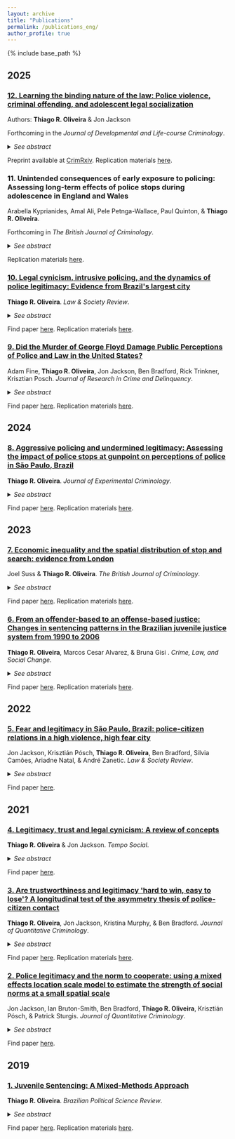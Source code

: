 ```yaml
---
layout: archive
title: "Publications"
permalink: /publications_eng/
author_profile: true
---
```


{% include base_path %}

## 2025

### [12. Learning the binding nature of the law: Police violence, criminal offending, and adolescent legal socialization](https://www.crimrxiv.com/pub/nw7lvvaj/release/1)

  Authors: **Thiago R. Oliveira** & Jon Jackson
  
  Forthcoming in the *Journal of Developmental and Life-course Criminology*.
  
  <details>
  <summary><i>See abstract</i></summary>

  <b>Abstract</b>: Legal socialization—the process through which individuals develop an understanding of the law and its purpose—unfolds throughout the life course, but childhood and adolescence are particularly formative periods for shaping legal attitudes. This study examines adolescent legal socialization and assesses the extent to which exposure to different policing practices, including police officers assaulting members of the public, is associated with changes in beliefs about the legitimacy of the law and an increased propensity to criminally offend. We focus on adolescents aged 11 to 14 in São Paulo, Brazil, a city where authoritarian policing is well-documented. Drawing on data from the São Paulo Legal Socialization Study—a cohort-based, four-wave longitudinal survey of 800 adolescents fielded between 2016 and 2019—we estimate contemporaneous and cumulative effects of exposure to different policing practices on legal legitimacy beliefs and crime involvement during adolescence. We find a robust association between exposure to police violence and (a) weakened beliefs about the legitimacy of the law and (b) an increased propensity to engage in offending behavior over time. Results also suggest that decreased perceptions of legal legitimacy may mediate the effects of exposure to police violence on self-reported offending behavior. We conclude that secondary exposure to police brutality can undermine the development of legitimacy beliefs among adolescents undergoing legal socialization in a city where violent and aggressive policing strategies are common. As legitimacy beliefs erode, internal constraints against rule-breaking may loosen, increasing adolescents’ propensity to engage in criminal behavior.<br>
 
  <b>Keywords</b>: legal socialization, police violence, legitimacy of the law, offending behavior, adolescents.
  
  </details>
  
  Preprint available at [CrimRxiv](https://www.crimrxiv.com/pub/nw7lvvaj/release/1). Replication materials [here](https://github.com/oliveirathiago/PoliceViolence_LegalSocialisation).

### 11. Unintended consequences of early exposure to policing: Assessing long-term effects of police stops during adolescence in England and Wales
  
  Arabella Kyprianides, Amal Ali, Pele Petnga-Wallace, Paul Quinton, & **Thiago R. Oliveira**. 
  
  Forthcoming in *The British Journal of Criminology*.
  
  <details>
  <summary><i>See abstract</i></summary>

  <b>Abstract</b>: This study examines the unintended life-course consequences of being stopped by the police in England and Wales before age 14 using data from the UK Millennium Cohort Study (N = 9,159). We investigate the predictors of early police contact and its associations with outcomes such as self-reported offending behaviour, academic achievement, and mental health over three years. Violent offending, knife carrying, non-violent offending, gang membership, alcohol use, and cannabis use are linked to higher likelihoods of police contact by age 14. Police stops at this age are associated with increased violent offending, reduced educational aspirations, greater conduct problems and attentional difficulties by age 17, and these associations persist after accounting for important variables such as ethnicity. These findings align with labelling, cumulative disadvantage, and general strain theories, and the stress process paradigm.<br>
 
  <b>Keywords</b>: Policing; adolescents; offending; education; mental health
  
  </details>
  
  Replication materials [here](https://github.com/oliveirathiago/CoP_MCS).

### [10. Legal cynicism, intrusive policing, and the dynamics of police legitimacy: Evidence from Brazil's largest city](https://doi.org/10.1017/lsr.2025.10)

  **Thiago R. Oliveira**. *Law & Society Review*.
  
  <details>
  <summary><i>See abstract</i></summary>

  <b>Abstract</b>: Public experiences with the law in some neighborhoods are marked by an overwhelming police presence alongside deep-seated beliefs that legal agents are disinterested in ensuring public safety. This mutual experience of intrusive policing and legal cynicism has important implications for people’s recognition of the legitimacy of legal authority. In the context of a global city in the Global South, this study provides a quantitative assessment of the dynamics of perceived police intrusion and cynicism about police protection and the implications of those experiences for beliefs about the legitimacy of legal institutions. Drawing on a three-wave longitudinal survey representative of adult residents of eight neighborhoods in São Paulo, Brazil (N = 1,200), I demonstrate that perceived police intrusion and cynicism about police protection (a) are two sides of the same coin, being produced by similar social forces and dynamically reproducing each other and (b) operate to undermine police legitimacy. Integrating the legal cynicism and procedural justice theoretical frameworks, this study shows that intrusive as well as unheeding and neglectful policing practices can contribute to delegitimizing legal authority. I conclude with a discussion about the distribution of repression and protection and highlight the urgency of exploring public–authority relations in the Global South.<br>
 
  <b>Keywords</b>: legal cynicism, intrusive policing, police legitimacy, procedural justice theory, Brazil.
  
  </details>
    
  Find paper [here](https://doi.org/10.1017/lsr.2025.10). Replication materials [here](https://github.com/oliveirathiago/LSR_Intrusive_Policing).

### [9. Did the Murder of George Floyd Damage Public Perceptions of Police and Law in the United States?]((https://thiagoroliveira.com/files/Floyd_JRCD.pdf))

  Adam Fine, **Thiago R. Oliveira**, Jon Jackson, Ben Bradford, Rick Trinkner, Krisztian Posch. <i>Journal of Research in Crime and Delinquency</i>.
  
  <details>
  <summary><i>See abstract</i></summary>
 
  <b>Abstract</b>:<br>
  
  <b>Objectives:</b> The police killing of George Floyd energized the Black Lives Matter (BLM) social movement across the United States in the summer of 2020. We test the impact on public perceptions of the fairness and legitimacy of the police and law.<br>
  
  <b>Methods:</b> A four-state, three-wave, short-term longitudinal study (N = 1048; Arizona, Michigan, New York, and Texas) used a novel design focused on differences in change over time to test whether public perceptions changed after the killing of Floyd.<br>
  
  <b>Results:</b> Fielding multiple outcome markers, as well as multiple pseudo-placebo comparison variables, we found that perceptions of police procedural justice, distributive justice, and bounded authority, as well as perceptions of the legitimacy of the police and law, declined following Floyd's murder. Levels of trust in science, identification with healthcare workers, and collective efficacy perceptions did not change. As discussed in the paper, the effects varied by participants’ political views.<br>
  
  <b>Conclusions:</b> The police killing of George Floyd and subsequent protests seemed to have damaged attitudes towards police and the law.<br>
  
  <b>Keywords</b>: procedural justice, police perceptions, police legitimacy, police brutality.
 
  </details>
  
  Find paper [here](https://journals.sagepub.com/doi/10.1177/00224278241263527). Replication materials [here](https://github.com/oliveirathiago/JRCD_Floyd).
  
## 2024

### [8. Aggressive policing and undermined legitimacy: Assessing the impact of police stops at gunpoint on perceptions of police in São Paulo, Brazil](https://thiagoroliveira.com/files/paper_2022_JOEX.pdf)

  **Thiago R. Oliveira**. <i>Journal of Experimental Criminology</i>.
  
  <details>
  <summary><i>See abstract</i></summary>
 
  <b>Abstract</b>:<br>
  
  <b>Objectives:</b> Test the effects of a recent police stop and a recent police stop at gunpoint on changes in attitudes towards the police among residents of Brazil’s biggest city.<br>
  
  <b>Methods:</b> A three-wave longitudinal survey of São Paulo residents (2015-2019) measured people’s beliefs about police legitimacy, expectations of police fairness, effectiveness, and overpolicing, whether they were recently stopped by the police, and whether officers had pointed a gun at them during that stop. Analysis is carried out using matching methods for panel data.<br>
  
  <b>Results:</b> While estimates are too imprecise to suggest an effect of a recent police stop on attitudinal change, recent police stops at gunpoint decrease public expectations of police fairness, increase expectations of over- policing, and harm public beliefs of police legitimacy.<br>
  
  <b>Conclusions:</b> Under a credible conditional parallel trends assumption, this study provides causal evidence on the relationship between aggressive policing practices and legal attitudes, with implications to public recognition of legal authority in a major Global South city.<br>
  
  <b>Keywords</b>: Aggressive policing, Brazil, causal inference with panel data, perceptions of police, police legitimacy, police stops, procedural justice
 
  </details>
  
  Find paper [here](https://link.springer.com/article/10.1007/s11292-022-09527-9). Replication materials [here](https://github.com/oliveirathiago/CausalPoliceStops).
  
## 2023

### [7. Economic inequality and the spatial distribution of stop and search: evidence from London](https://thiagoroliveira.com/files/paper_2022_BJC.pdf)
  
  Joel Suss & **Thiago R. Oliveira**. <i> The British Journal of Criminology</i>.
  
  <details>
  <summary><i>See abstract</i></summary>
  
  <b>Abstract</b>: We analyse the spatial concentration of stop and search (S&S) practices. Previous work argues that the persistent reliance on S&S, despite weak to null deterrent effects on crime, results from a social order maintenance motivation on the part of the police. Expanding previous studies that focused on *who* tends to be stopped and searched by police officers, we focus on *where* S&S concentrates and investigate the role of economic inequality. We use data from London in 2019 and demonstrate that a novel measure of salient, spatially-granular economic inequality is positively associated with S&S incidence at a small spatial scale, even when controlling for crime rates and other important variables. Police officers more frequently stop and search members of the public in places where the well-off and the economically precarious co-exist. Implications for understanding S&S as a tool which distinguishes between citizens, between those to protect and potential criminals, are discussed.<br>
 
  <b>Keywords</b>: policing, stop and search, economic inequality, police effectiveness, social control
  
  </details>
  
  Find paper [here](https://academic.oup.com/bjc/advance-article/doi/10.1093/bjc/azac069/6674351?login=false). Replication materials [here](http://github.com/jhsuss/stop-search).
  
### [6. From an offender-based to an offense-based justice: Changes in sentencing patterns in the Brazilian juvenile justice system from 1990 to 2006](https://link.springer.com/article/10.1007/s10611-022-10065-8)

  **Thiago R. Oliveira**, Marcos Cesar Alvarez, & Bruna Gisi . <i>Crime, Law, and Social Change</i>.
  
  <details>
  <summary><i>See abstract</i></summary>

  <b>Abstract</b>: Juvenile justice systems around the globe are becoming increasingly more similar to criminal justice systems. In Brazil, previous legislations focused on the individuals themselves and did not distinguish between young offenders and children in precarious conditions, but a new legislation in 1990 marked a rupture and introduced elements of criminal law. We leverage a unique data set representative of every adolescent who has been through the juvenile justice system in the state of São Paulo between 1990 and 2006 and provide a quantitative assessment of the changes in sentencing patterns in the period. Results suggest that judges increasingly prioritise violent and drug-related offenses when convicting adolescent defendants, indicating that the Brazilian juvenile justice system progressively resembles the criminal justice rationale by emphasising the ideal of proportionality between crime and punishment. We conclude with a discussion on pendular justice, suggesting that juvenile justice in Brazil is moving from a positivist-inspired to a classic-inspire justice system.

  </details>
  
  Find paper [here](https://link.springer.com/article/10.1007/s10611-022-10065-8). Replication materials [here](https://github.com/oliveirathiago/pendular_justice).
  
## 2022

### [5. Fear and legitimacy in São Paulo, Brazil: police-citizen relations in a high violence, high fear city](https://thiagoroliveira.com/files/paper_2021_LSR.pdf)

  Jon Jackson, Krisztián Pósch, **Thiago R. Oliveira**, Ben Bradford, Silvia Camões, Ariadne Natal, & André Zanetic. <i>Law & Society Review</i>.
  
  <details>
  <summary><i>See abstract</i></summary>

  <b>Abstract</b>: We examine consensual and coercive police–citizen relations in São Paulo, Brazil. According to procedural justice theory, popular legitimacy operates as part of a virtuous circle, whereby normatively appropriate police behavior encourages people to self-regulate, which then reduces the need for coercive forms of social control. But can consensual and coercive police–citizen relations be so easily disentangled in a city in which many people fear crime, where the ability to use force can often be palpable in even mundane police–citizen interactions, where some people fear police but also tolerate extreme police violence, and where the image of the military police as “just another (violent) gang” has significant cultural currency? Legitimacy has two components—assent (ascribed right to power) and consent (conferred right to govern)—and consistent with prior work from the US, UK, and Australia, we find that procedural justice is key to the legitimation of the police. Yet, the empirical link between legitimacy and legal compliance is complicated by ambivalent authority relations, rooted in part in heightened cultural expectations about police use of force to exercise power. We finish the paper with a discussion of the theoretical and policy implications of these findings.

  </details>
  
  Find paper [here](https://onlinelibrary.wiley.com/doi/abs/10.1111/lasr.12589).


## 2021

### [4. Legitimacy, trust and legal cynicism: A review of concepts](https://thiagoroliveira.com/files/paper_2021_TS.pdf)

  **Thiago R. Oliveira** & Jon Jackson. <i>Tempo Social</i>.
  
  <details>
  <summary><i>See abstract</i></summary>
  
  <b>Abstract</b>. We review the concepts of legitimacy, trust, and legal cynicism in the context the debate about police legitimacy, discuss the extent to which these concepts relate to each other, and offer some early, speculative thoughts on how a relational model of legitimacy can extend beyond procedural justiceconcerns.  Relying  upon  procedural  justice  theory,  we  emphasise  the  distinction  between  police legitimacy and legitimation: popular legitimacy is defined as public beliefs that legal authority has the right to rule (people acknowledge the moral appropriateness of legal authority) and the authority to govern (people recognise legal authority as the rightful authority), whereas legitimation is related to the criteria people use to judge the normative appropriateness of legal agents’ exercise of power (e.g., the extent to  which  police  officers  are  trustworthy  to  behave  in  accordance  with  people’s  normative expectations). Building on studies on legal cynicism and legal socialisation, we consider how other aspects of police conduct can send negative relational messages about people’s value within society and undermine  their  judgements  about  the  legitimacy  of  legal  authority –messages  of oppression, marginalisation,and neglectover the life course. We conclude suggesting avenues for future research on public-police relations.
  
   </details>
   
  Find paper [here](https://www.scielo.br/j/ts/a/bFsqvFF3DmrTzJKx3VFkgKN/).

### [3. Are trustworthiness and legitimacy 'hard to win, easy to lose'? A longitudinal test of the asymmetry thesis of police-citizen contact](https://thiagoroliveira.com/files/paper_2021_JQC.pdf)

  **Thiago R. Oliveira**, Jon Jackson, Kristina Murphy, & Ben Bradford. <i>Journal of Quantitative Criminology</i>.
  
  <details>
  <summary><i>See abstract</i></summary>
  
  <b>Objectives</b>: Test the asymmetry thesis of police-citizen contact that police trustworthiness and legitimacy are affected more by negative than by positive experiences of interactions with legal agents by analyzing changes in attitudes towards the police after an encounter with the police. Test whether prior attitudes moderate the impact of contact on changes in attitudes towards the police.<br>
  
  <b>Methods</b>: A two-wave panel survey of a nationally representative sample of Australian adults measured people’s beliefs about police trustworthiness (procedural fairness and effectiveness), their duty to obey the police, their contact with the police between the two waves, and their evaluation of those encounters in terms of process and outcome. Analysis is carried out using autoregressive structural equation modeling and latent moderated structural models.<br>
  
  <b>Results</b>: The association between both process and outcome evaluation of police-citizen encounters and changes in attitudes towards the police is asymmetrical for trust in police effectiveness, symmetrical for trust in procedural fairness, and asymmetrical (in the opposite direction expected) for duty to obey the police. Little evidence of heterogeneity in the association between encounters and trust in procedural fairness and duty to obey, but prior levels of perceived effectiveness moderate the association between outcome evaluation and changes in trust in police effectiveness.<br>
  
  <b>Conclusions</b>: The association between police-citizen encounters and attitudes towards the police may not be as asymmetrical as previously thought, particularly for changes in trust in procedural fairness and legitimacy. Policy implications include considering public-police interactions as ‘teachable moments’ and potential sources for enhancing police trustworthiness and legitimacy.

  </details>
  
  Find paper [here](https://link.springer.com/article/10.1007/s10940-020-09478-2?wt_mc=Internal.Event.1.SEM.ArticleAuthorOnlineFirst).  Replication materials [here](https://github.com/oliveirathiago/HardToWinEasyToLose_JQC2020).
  

### [2. Police legitimacy and the norm to cooperate: using a mixed effects location scale model to estimate the strength of social norms at a small spatial scale](https://thiagoroliveira.com/files/paper_2020_JQC.pdf)

  Jon Jackson, Ian Bruton-Smith, Ben Bradford, **Thiago R. Oliveira**, Krisztián Pósch, & Patrick Sturgis. <i>Journal of Quantitative Criminology</i>.
  
  <details>
  <summary><i>See abstract</i></summary>

  <b>Abstract</b>.<br>
  <b>Objectives</b>: Test whether cooperation with the police can be modelled as a place-based norm that varies in strength from one neighborhoodto the next. Estimate whether perceived police legitimacy predicts an  individual’s willingness  to  cooperate in weak-norm neighborhoods,but not in  strong-norm neighborhoods where most  people  are either willing or  unwilling to  cooperate, irrespective of  their perceptions of police legitimacy.<br>
  
  <b>Methods</b>: A survey of 1,057individuals in 98 relatively high-crime English neighborhoodsdefined at a small spatial scale measured (a) willingness to cooperate using a hypothetical crime vignette and (b) legitimacy using indicators of normative alignment between police and citizen values. A mixed-effects,location-scale  model  estimated the  cluster-level  mean  and cluster-level variance  of willingness  to cooperateas a neighborhood-level latent variable. A cross-level interaction tested whether legitimacy predicts individual-level willingness to cooperate only in neighborhoods where the norm is weak.<br>
  
  <b>Results</b>: Willingness to cooperate clustered strongly by neighborhood. Therewere neighborhoods with (i) high meanand low variance, (ii) high meanand high variance, (iii) (relatively) low meanand low variance, and (iv) (relatively) low meanand high variance. Legitimacy was only a positive predictor of cooperation  in neighborhoods  that had a (relatively) low  mean  and  high  variance.  There  was little variance left to explain in neighborhoods where the norm was strong.<br>
  
  <b>Conclusions</b>: Findings support a boundary condition of procedural  justice  theory:  namely, that cooperationcan  be  modelled  asa place-based norm  that  variesin  strengthfrom neighborhood to neighborhoodand that legitimacy only predicts an  individual’s willingness  to  cooperate in neighborhoods where the norm is relatively weak. 

  </details>

  Find paper [here](https://link.springer.com/article/10.1007%2Fs10940-020-09467-5).

## 2019

### [1. Juvenile Sentencing: A Mixed-Methods Approach](http://oliveirathiago.github.io/files/paper_2019bpsr.pdf)

  **Thiago R. Oliveira**. <i>Brazilian Political Science Review</i>.
  
  <details>
  <summary><i>See abstract</i></summary>
  
  <b>Abstract</b>: How do socially relevant attributes influence juvenile criminal sentencing? While judicial decisions should, in principle, be fully based on legally relevant factors such as the seriousness of the offense and the defendant’s criminal record, I ask whether and how extralegal characteristics related to the adolescent’s position in structural relations affect the decision-making process. I propose a mixed-methods design to study mechanisms of criminal sentencing. Using data from a representative sample of the São Paulo juvenile justice system records, I estimate mixed-effects logistic models to assess the probability of being sentenced to confinement given certain extralegal attributes, while controlling for legally relevant variables. Interaction effects show that adolescents registered as full-time students and classified as drug users are more likely to be sentenced to confinement than their counterparts, even when the arraignment is the same. The second step involved weekly visits to the juvenile courthouse in São Paulo over four months to observe judicial hearings. Prosecutors are central to the decision-making process. The standard decision-making mechanism is based on police documents and legally relevant information. When there is a rupture in the definition of the situation (usually when non-minority defendants enter the courtroom), a new mechanism emerges and more lenient decisions are made.
  
  </details>
  
  Find paper [here](https://brazilianpoliticalsciencereview.org/article/juvenile-sentencing-a-mixed-methods-approach/). Replication materials [here](https://doi.org/10.7910/DVN/QLKRGD).


